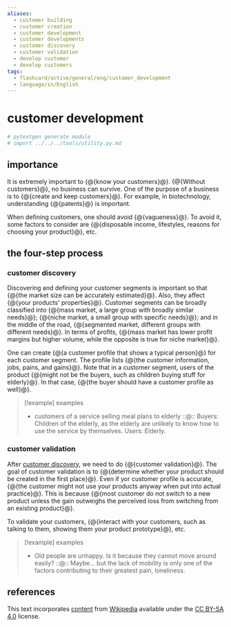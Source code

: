 ```yaml
---
aliases:
  - customer building
  - customer creation
  - customer development
  - customer developments
  - customer discovery
  - customer validation
  - develop customer
  - develop customers
tags:
  - flashcard/active/general/eng/customer_development
  - language/in/English
---
```


# customer development

```Python
# pytextgen generate module
# import ../../../tools/utility.py.md
```

## importance

It is extremely important to {@{know your customers}@}. {@{Without customers}@}, no business can survive. One of the purpose of a business is to {@{create and keep customers}@}. For example, in biotechnology, understanding {@{patents}@} is important. <!--SR:!2029-11-24,1536,330!2026-06-12,573,310!2026-01-03,450,310!2028-06-08,1157,350-->

When defining customers, one should avoid {@{vagueness}@}. To avoid it, some factors to consider are {@{disposable income, lifestyles, reasons for choosing your product}@}, etc. <!--SR:!2029-01-03,1262,310!2028-02-05,968,290-->

## the four-step process

### customer discovery

Discovering and defining your customer segments is important so that {@{the market size can be accurately estimated}@}. Also, they affect {@{your products' properties}@}. Customer segments can be broadly classified into {@{mass market, a large group with broadly similar needs}@}; {@{niche market, a small group with specific needs}@}; and in the middle of the road, {@{segmented market, different groups with different needs}@}. In terms of profits, {@{mass market has lower profit margins but higher volume, while the opposite is true for niche market}@}. <!--SR:!2026-10-26,686,330!2026-05-05,534,310!2028-06-22,974,270!2027-08-25,848,290!2025-10-13,4,318!2025-10-13,4,318-->

One can create {@{a customer profile that shows a typical person}@} for each customer segment. The profile lists {@{the customer information, jobs, pains, and gains}@}. Note that in a customer segment, users of the product {@{might not be the buyers, such as children buying stuff for elderly}@}. In that case, {@{the buyer should have a customer profile as well}@}. <!--SR:!2028-02-13,1069,350!2028-01-10,912,270!2027-08-01,879,310!2027-11-16,968,330-->

> [!example] examples
>
> - customers of a service selling meal plans to elderly ::@:: Buyers: Children of the elderly, as the elderly are unlikely to know how to use the service by themselves. Users: Elderly. <!--SR:!2029-04-13,1401,350!2026-08-22,586,310-->

### customer validation

After [customer discovery](#customer%20discovery), we need to do {@{customer validation}@}. The goal of customer validation is to {@{determine whether your product should be created in the first place}@}. Even if yor customer profile is accurate, {@{the customer might not use your products anyway when put into actual practice}@}. This is because {@{most customer do not switch to a new product unless the gain outweighs the perceived loss from switching from an existing product}@}. <!--SR:!2026-10-03,669,330!2025-11-26,422,310!2027-06-22,845,310!2026-01-24,444,290-->

To validate your customers, {@{interact with your customers, such as talking to them, showing them your product prototype}@}, etc. <!--SR:!2027-06-15,801,290-->

> [!example] examples
>
> - Old people are unhappy. Is it because they cannot move around easily? ::@:: Maybe... but the lack of mobility is only one of the factors contributing to their greatest pain, loneliness. <!--SR:!2025-12-24,442,310!2028-01-21,1051,350-->

## references

This text incorporates [content](https://en.wikipedia.org/wiki/customer_development) from [Wikipedia](Wikipedia.md) available under the [CC BY-SA 4.0](https://creativecommons.org/licenses/by-sa/4.0/) license.
